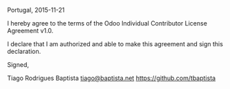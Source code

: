 Portugal, 2015-11-21

I hereby agree to the terms of the Odoo Individual Contributor License
Agreement v1.0.

I declare that I am authorized and able to make this agreement and sign this
declaration.

Signed,

Tiago Rodrigues Baptista tiago@baptista.net https://github.com/tbaptista
